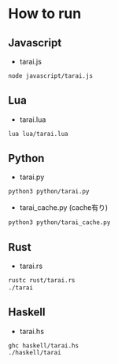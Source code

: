 # How to run

## Javascript

- tarai.js
```bash
node javascript/tarai.js
```  

## Lua

- tarai.lua
```bash
lua lua/tarai.lua
```

## Python

- tarai.py

```bash
python3 python/tarai.py
```

- tarai_cache.py (cache有り)

```bash
python3 python/tarai_cache.py
```

## Rust

- tarai.rs

```bash
rustc rust/tarai.rs
./tarai
```

## Haskell

- tarai.hs

```bash
ghc haskell/tarai.hs
./haskell/tarai
```
